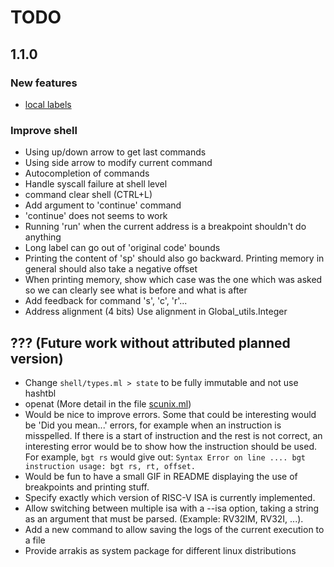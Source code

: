 # TODO

## 1.1.0

### New features

* [local labels](https://sourceware.org/binutils/docs/as/Symbol-Names.html)

### Improve shell

* Using up/down arrow to get last commands
* Using side arrow to modify current command
* Autocompletion of commands
* Handle syscall failure at shell level
* command clear shell (CTRL+L)
* Add argument to 'continue' command
* 'continue' does not seems to work
* Running 'run' when the current address is a breakpoint shouldn't do
  anything
* Long label can go out of 'original code' bounds
* Printing the content of 'sp' should also go backward. Printing memory in
  general should also take a negative offset
* When printing memory, show which case was the one which was asked so we can
  clearly see what is before and what is after
* Add feedback for command 's', 'c', 'r'...
* Address alignment (4 bits) Use alignment in Global_utils.Integer

## ??? (Future work without attributed planned version)

* Change `shell/types.ml > state` to be fully immutable and not use hashtbl
* openat (More detail in the file [scunix.ml](./arrakis/lib/syscall/scunix.ml))
* Would be nice to improve errors.
  Some that could be interesting would be 'Did you mean...' errors, for example
  when an instruction is misspelled.
  If there is a start of instruction and the rest is not correct, an interesting
  error would be to show how the instruction should be used.
  For example, ``bgt rs`` would give out:
  ``Syntax Error on line .... bgt instruction usage: bgt rs, rt, offset.``
* Would be fun to have a small GIF in README displaying the use of breakpoints
  and printing stuff.
* Specify exactly which version of RISC-V ISA is currently implemented.
* Allow switching between multiple isa with a --isa option, taking a string as
  an argument that must be parsed. (Example: RV32IM, RV32I, ...).
* Add a new command to allow saving the logs of the current execution to a file
* Provide arrakis as system package for different linux distributions

